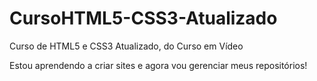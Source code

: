 # CursoHTML5-CSS3-Atualizado
  Curso de HTML5 e CSS3 Atualizado, do Curso em Vídeo

Estou aprendendo a criar sites e agora vou gerenciar meus repositórios!
